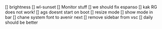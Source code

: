 [] brightness
[] wl-sunset
[] Monitor stuff
[] we should fix espanso
[] kak RG does not work!
[] ags doesnt start on boot
[] resize mode
[] show mode in bar
[] chane system font to avenir next
[] remove sidebar from vsc
[] daily should be better
